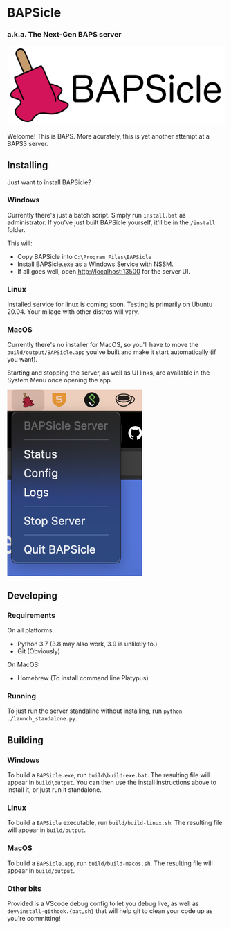 # BAPSicle
### a.k.a. The Next-Gen BAPS server

!["BAPSicle logo, a pink melting ice lolly."](docs/images/logo.png "BAPSicle Logo")

Welcome! This is BAPS. More acurately, this is yet another attempt at a BAPS3 server.

## Installing

Just want to install BAPSicle?

### Windows

Currently there's just a batch script. Simply run ``install.bat`` as administrator. If you've just built BAPSicle yourself, it'll be in the ``/install`` folder.

This will:
* Copy BAPSicle into ``C:\Program Files\BAPSicle``
* Install BAPSicle.exe as a Windows Service with NSSM.
* If all goes well, open [http://localhost:13500](localhost:13500) for the server UI.

### Linux

Installed service for linux is coming soon. Testing is primarily on Ubuntu 20.04. Your milage with other distros will vary.

### MacOS

Currently there's no installer for MacOS, so you'll have to move the ``build/output/BAPSicle.app`` you've built and make it start automatically (if you want).

Starting and stopping the server, as well as UI links, are available in the System Menu once opening the app.

!["BAPSicle in the MacOS System Menu"](docs/images/system-menu.png "System Menu")

## Developing

### Requirements

On all platforms:
* Python 3.7 (3.8 may also work, 3.9 is unlikely to.)
* Git (Obviously)

On MacOS:
* Homebrew (To install command line Platypus)

### Running
To just run the server standaline without installing, run ``python ./launch_standalone.py``.

## Building

### Windows

To build a ``BAPSicle.exe``, run ``build\build-exe.bat``. The resulting file will appear in ``build\output``. You can then use the install instructions above to install it, or just run it standalone.

### Linux

To build a ``BAPSicle`` executable, run ``build/build-linux.sh``. The resulting file will appear in ``build/output``.

### MacOS

To build a ``BAPSicle.app``, run ``build/build-macos.sh``. The resulting file will appear in ``build/output``.

### Other bits

Provided is a VScode debug config to let you debug live, as well as ``dev\install-githook.{bat,sh}`` that will help git to clean your code up as you're committing!
